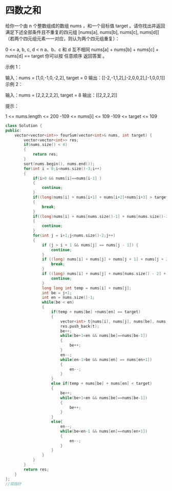 # 四数之和

给你一个由 n 个整数组成的数组 nums ，和一个目标值 target 。请你找出并返回满足下述全部条件且不重复的四元组 [nums[a], nums[b], nums[c], nums[d]] （若两个四元组元素一一对应，则认为两个四元组重复）：

0 <= a, b, c, d < n
a、b、c 和 d 互不相同
nums[a] + nums[b] + nums[c] + nums[d] == target
你可以按 任意顺序 返回答案 。

示例 1：

输入：nums = [1,0,-1,0,-2,2], target = 0
输出：[[-2,-1,1,2],[-2,0,0,2],[-1,0,0,1]]
示例 2：

输入：nums = [2,2,2,2,2], target = 8
输出：[[2,2,2,2]]


提示：

1 <= nums.length <= 200
-109 <= nums[i] <= 109
-109 <= target <= 109

```c++
class Solution {
public:
    vector<vector<int>> fourSum(vector<int>& nums, int target) {
        vector<vector<int>> res;
        if(nums.size() < 4)
        {
            return res;
        }
        sort(nums.begin(), nums.end());
        for(int i = 0;i<nums.size()-3;i++)
        {
            if(i>0 && nums[i]==nums[i-1] )
            {
                continue;
            }
            if((long)nums[i] + nums[i+1] + nums[i+2]+nums[i+3] > target)
            {
                break;
            }
            if((long)nums[i] + nums[nums.size()-1] + nums[nums.size()-2]+nums[nums.size()-3] < target)
            {
                continue;
            }
            for(int j = i+1;j<nums.size()-2;j++)
            {
                if (j > i + 1 && nums[j] == nums[j - 1]) {
                    continue;
                }
                if ((long) nums[i] + nums[j] + nums[j + 1] + nums[j + 2] > target) {
                    break;
                }
                if ((long) nums[i] + nums[j] + nums[nums.size() - 2] + nums[nums.size() - 1] < target) {
                    continue;
                }
                long long int temp = nums[i] + nums[j];
                int be = j+1;
                int en = nums.size()-1;
                while(be < en)
                {
                    if(temp + nums[be] +nums[en] == target)
                    {
                        vector<int> t{nums[i], nums[j], nums[be], nums[en]};
                        res.push_back(t);
                        be++;
                        while(be+1<en && nums[be]==nums[be-1])
                        {
                            be++;
                        }
                        en--;
                        while(en-1>be && nums[en] == nums[en+1])
                        {
                            en--;
                        }
                    }
                    else if(temp + nums[be] + nums[en] < target)
                    {
                        be++;
                        while(be+1<en && nums[be]==nums[be-1])
                        {
                            be++;
                        }
                    }
                    else{
                        en--;
                        while(be<en-1 && nums[en]==nums[en+1])
                        {
                            en--;
                        }
                    }
                }
            }
        }
        return res;
    }
};
//双指针
```